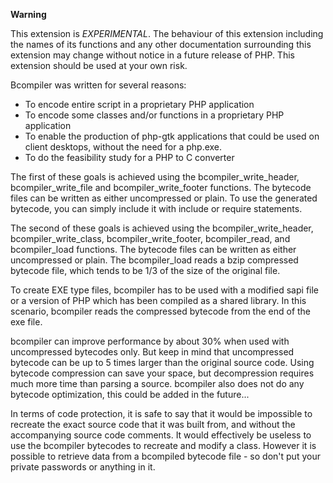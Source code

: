 **Warning**

This extension is *EXPERIMENTAL*. The behaviour of this extension
including the names of its functions and any other documentation
surrounding this extension may change without notice in a future release
of PHP. This extension should be used at your own risk.

Bcompiler was written for several reasons:

-   To encode entire script in a proprietary PHP application
-   To encode some classes and/or functions in a proprietary PHP
    application
-   To enable the production of php-gtk applications that could be used
    on client desktops, without the need for a php.exe.
-   To do the feasibility study for a PHP to C converter

The first of these goals is achieved using the <span
class="function">bcompiler\_write\_header</span>, <span
class="function">bcompiler\_write\_file</span> and <span
class="function">bcompiler\_write\_footer</span> functions. The bytecode
files can be written as either uncompressed or plain. To use the
generated bytecode, you can simply include it with include or require
statements.

The second of these goals is achieved using the <span
class="function">bcompiler\_write\_header</span>, <span
class="function">bcompiler\_write\_class</span>, <span
class="function">bcompiler\_write\_footer</span>, <span
class="function">bcompiler\_read</span>, and <span
class="function">bcompiler\_load</span> functions. The bytecode files
can be written as either uncompressed or plain. The <span
class="function">bcompiler\_load</span> reads a bzip compressed bytecode
file, which tends to be 1/3 of the size of the original file.

To create EXE type files, bcompiler has to be used with a modified sapi
file or a version of PHP which has been compiled as a shared library. In
this scenario, bcompiler reads the compressed bytecode from the end of
the exe file.

bcompiler can improve performance by about 30% when used with
uncompressed bytecodes only. But keep in mind that uncompressed bytecode
can be up to 5 times larger than the original source code. Using
bytecode compression can save your space, but decompression requires
much more time than parsing a source. bcompiler also does not do any
bytecode optimization, this could be added in the future...

In terms of code protection, it is safe to say that it would be
impossible to recreate the exact source code that it was built from, and
without the accompanying source code comments. It would effectively be
useless to use the bcompiler bytecodes to recreate and modify a class.
However it is possible to retrieve data from a bcompiled bytecode file -
so don't put your private passwords or anything in it.
